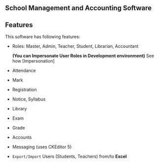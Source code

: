 ## School Management and Accounting Software

## Features

This software has following features:

* Roles: Master, Admin, Teacher, Student, Librarian, Accountant

   **(You can Impersonate User Roles in Development environment)** See how [Impersonation]
* Attendance
* Mark
* Registration
* Notice, Syllabus
* Library
* Exam
* Grade
* Accounts
* Messaging (uses CKEditor 5)
* `Export/Import` Users (Students, Teachers) from/to **Excel**

